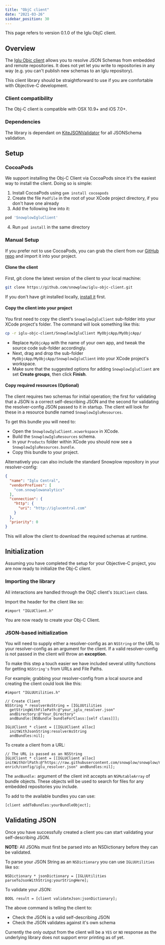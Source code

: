```yaml
---
title: "ObjC client"
date: "2021-03-26"
sidebar_position: 30
---
```


This page refers to version 0.1.0 of the Iglu ObjC client.

## Overview

The [Iglu Objc client](https://github.com/snowplow/iglu-objc-client) allows you to resolve JSON Schemas from embedded and remote repositories. It does not yet let you write to repositories in any way (e.g. you can't publish new schemas to an Iglu repository).

This client library should be straightforward to use if you are comfortable with Objective-C development.

### Client compatibility

The Obj-C client is compatible with OSX 10.9+ and iOS 7.0+.

### Dependencies

The library is dependant on  [KiteJSONValidator](https://github.com/samskiter/KiteJSONValidator) for all JSONSchema validation.

## Setup

### CocoaPods

We support installing the Obj-C Client via CocoaPods since it's the easiest way to install the client. Doing so is simple:

1. Install CocoaPods using `gem install cocoapods`
2. Create the file `Podfile` in the root of your XCode project directory, if you don't have one already
3. Add the following line into it:

```bash
pod 'SnowplowIgluClient'
```

4. Run `pod install` in the same directory

### Manual Setup

If you prefer not to use CocoaPods, you can grab the client from our [GitHub repo](https://github.com/snowplow/iglu-objc-client.git) and import it into your project.

#### Clone the client

First, git clone the latest version of the client to your local machine:

```bash
git clone https://github.com/snowplow/iglu-objc-client.git
```

If you don't have git installed locally, [install it](http://git-scm.com/downloads) first.

#### Copy the client into your project

You first need to copy the client's `SnowplowIgluClient` sub-folder into your XCode project's folder. The command will look something like this:

```bash
cp -r iglu-objc-client/SnowplowIgluClient MyObjcApp/MyObjcApp/
```

- Replace `MyObjcApp` with the name of your own app, and tweak the source code sub-folder accordingly.
- Next, drag and drop the sub-folder `MyObjcApp/MyObjcApp/SnowplowIgluClient` into your XCode project's workspace.
- Make sure that the suggested options for adding `SnowplowIgluClient` are set **Create groups**, then click **Finish**.

#### Copy required resources (Optional)

The client requires two schemas for initial operation; the first for validating that a JSON is a correct self-describing JSON and the second for validating the resolver-config JSON passed to it in startup. The client will look for these in a resource bundle named `SnowplowIgluResources`.

To get this bundle you will need to:

- Open the `SnowplowIgluClient.xcworkspace` in XCode.
- Build the `SnowplowIgluResources` schema.
- In your `Products` folder within XCode you should now see a `SnowplowIgluResources.bundle`.
- Copy this bundle to your project.

Alternatively you can also include the standard Snowplow repository in your resolver-config:

```json
{
  "name": "Iglu Central",
  "vendorPrefixes": [
    "com.snowplowanalytics"
  ],
  "connection": {
    "http": {
      "uri": "http://iglucentral.com"
    }
  },
  "priority": 0
}
```

This will allow the client to download the required schemas at runtime.

## Initialization

Assuming you have completed the setup for your Objective-C project, you are now ready to initialize the Obj-C client.

### Importing the library

All interactions are handled through the ObjC client's `IGLUClient` class.

Import the header for the client like so:

```objc
#import "IGLUClient.h"
```

You are now ready to create your Obj-C Client.

### JSON-based initialization

You will need to supply either a resolver-config as an `NSString` or the URL to your resolver-config as an argument for the client. If a valid resolver-config is not passed in the client will throw an **exception**.

To make this step a touch easier we have included several utility functions for getting `NSString's` from URLs and File Paths.

For example; grabbing your resolver-config from a local source and creating the client could look like this:

```objc
#import "IGLUUtilities.h"

// Create Client
NSString * resolverAsString = [IGLUUtilities
  getStringWithFilePath:@"your_iglu_resolver.json"
  andDirectory:@"Your_Directory" 
  andBundle:[NSBundle bundleForClass:[self class]]];

IGLUClient * client = [[IGLUClient alloc]
  initWithJsonString:resolverAsString
  andBundles:nil];
```

To create a client from a URL:

```objc
// The URL is passed as an NSString
IGLUClient * client = [[IGLUClient alloc] initWithUrlPath:@"https://raw.githubusercontent.com/snowplow/snowplow/master/3-enrich/config/iglu_resolver.json" andBundles:nil];
```

The `andBundle:` argument of the client init accepts an `NSMutableArray` of bundle objects. These objects will be used to search for files for any embedded repositories you include.

To add to the available bundles you can use:

```objc
[client addToBundles:yourBundleObject];
```

## Validating JSON

Once you have successfully created a client you can start validating your self-describing JSON.

**NOTE:** All JSONs must first be parsed into an NSDictionary before they can be validated.

To parse your JSON String as an `NSDictionary` you can use `IGLUUtilities` like so:

```objc
NSDictionary * jsonDictionary = [IGLUUtilities parseToJsonWithString:yourStringHere];
```

To validate your JSON:

```objc
BOOL result = [client validateJson:jsonDictionary];
```

The above command is telling the client to:

- Check the JSON is a valid self-describing JSON
- Check the JSON validates against it's own schema

Currently the only output from the client will be a `YES` or `NO` response as the underlying library does not support error printing as of yet.
